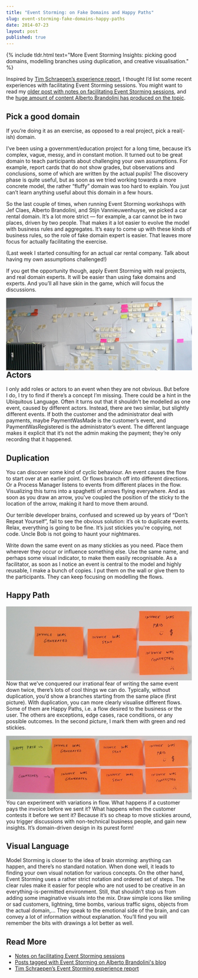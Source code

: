 ```yaml
---
title: "Event Storming: on Fake Domains and Happy Paths"
slug: event-storming-fake-domains-happy-paths
date: 2014-07-23
layout: post
published: true
---
```


{% include tldr.html text="More Event Storming Insights: picking good domains, modelling branches using duplication, and creative visualisation." %}

Inspired by [Tim Schraepen’s experience report](http://sch3lp.github.io/2014/07/12/event-storming-exercise/), I thought I’d list some recent experiences with facilitating Event Storming sessions. You might want to read my [older post with notes on facilitating Event Storming sessions](/2013/08/facilitating-event-storming/), and the [huge amount of content Alberto Brandolini has produced on the topic](http://ziobrando.blogspot.be/search/label/EventStorming).


## Pick a good domain


If you’re doing it as an exercise, as opposed to a real project, pick a real(-ish) domain. 


I’ve been using a government/education project for a long time, because it’s complex, vague, messy, and in constant motion. It turned out to be great domain to teach participants about challenging your own assumptions. For example, report cards that do not show grades, but observations and conclusions, some of which are written by the actual pupils! The discovery phase is quite useful, but as soon as we tried working towards a more concrete model, the rather “fluffy” domain was too hard to explain. You just can’t learn anything useful about this domain in a few hours. 


So the last couple of times, when running Event Storming workshops with Jef Claes, Alberto Brandolini, and Stijn Vannieuwenhuyse, we picked a car rental domain. It’s a lot more strict — for example, a car cannot be in two places, driven by two people. That makes it a lot easier to evolve the model with business rules and aggregates. It’s easy to come up with these kinds of business rules, so the role of fake domain expert is easier. That leaves more focus for actually facilitating the exercise. 


(Last week I started consulting for an actual car rental company. Talk about having my own assumptions challenged!)


If you get the opportunity though, apply Event Storming with real projects, and real domain experts. It will be easier than using fake domains and experts. And you’ll all have skin in the game, which will focus the discussions.

<img style="float:left;margin-right: 10px" src="/img/posts/2014-07-23-event-storming-fake-domains-happy-paths/event-storming-wall.jpg" alt="Event Storming">


## Actors


I only add roles or actors to an event when they are not obvious. But before I do, I try to find if there’s a concept I’m missing. There could be a hint in the Ubiquitous Language. Often it turns out that it shouldn't be modelled as one event, caused by different actors. Instead, there are two similar, but slightly different events. If both the customer and the administrator deal with payments, maybe PaymentWasMade is the customer’s event, and PaymentWasRegistered is the administrator’s event. The different language makes it explicit that it’s not the admin making the payment; they’re only recording that it happened. 


## Duplication

You can discover some kind of cyclic behaviour. An event causes the flow to start over at an earlier point. Or flows branch off into different directions. Or a Process Manager listens to events from different places in the flow. Visualizing this turns into a spaghetti of arrows flying everywhere. And as soon as you draw an arrow, you’ve coupled the position of the sticky to the location of the arrow, making it hard to move them around. 


Our terrible developer brains, confused and screwed up by years of “Don’t Repeat Yourself”, fail to see the obvious solution: it’s ok to duplicate events. Relax, everything is going to be fine. It’s just stickies you're copying, not code. Uncle Bob is not going to haunt your nightmares.


Write down the same event on as many stickies as you need. Place them wherever they occur or influence something else. Use the same name, and perhaps some visual indicator, to make them easily recognisable. As a facilitator, as soon as I notice an event is central to the model and highly reusable, I make a bunch of copies. I put them on the wall or give them to the participants. They can keep focusing on modelling the flows.


## Happy Path

<img style="float:left;margin-right: 10px" src="/img/posts/2014-07-23-event-storming-fake-domains-happy-paths/event-storming-with-branches-small.jpg" alt="Happy Path">

Now that we’ve conquered our irrational fear of writing the same event down twice, there’s lots of cool things we can do. Typically, without duplication, you’d show a branches starting from the same place (first picture). With duplication, you can more clearly visualise different flows. Some of them are Happy Paths, i.e. a flow desired to the business or the user. The others are exceptions, edge cases, race conditions, or any possible outcomes. In the second picture, I mark them with green and red stickies. 


<img style="float:left;margin-right: 10px" src="/img/posts/2014-07-23-event-storming-fake-domains-happy-paths/event-storming-happy-path-small.jpg" alt="Happy Path">

You can experiment with variations in flow. What happens if a customer pays the invoice before we sent it?  What happens when the customer contests it before we sent it? Because it’s so cheap to move stickies around, you trigger discussions with non-technical business people, and gain new insights. It’s domain-driven design in its purest form!


## Visual Language


Model Storming is closer to the idea of brain storming: anything can happen, and there’s no standard notation. When done well, it leads to finding your own visual notation for various concepts. On the other hand, Event Storming uses a rather strict notation and ordered set of steps. The clear rules make it easier for people who are not used to be creative in an everything-is-permitted environment. Still, that shouldn’t stop us from adding some imaginative visuals into the mix. Draw simple icons like smiling or sad customers, lightning, time bombs, various traffic signs, objects from the actual domain,... They speak to the emotional side of the brain, and can convey a lot of information without explanation. You’ll find you will remember the bits with drawings a lot better as well.


## Read More

- [Notes on facilitating Event Storming sessions](/2013/08/facilitating-event-storming/)
- [Posts tagged with Event Storming on Alberto Brandolini's blog](http://ziobrando.blogspot.be/search/label/EventStorming)
- [Tim Schraepen’s Event Storming experience report](http://sch3lp.github.io/2014/07/12/event-storming-exercise/)

